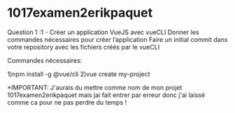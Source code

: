 # 1017examen2erikpaquet

Question 1 :1 - Créer un application VueJS avec vueCLI
Donner les commandes nécessaires pour créer l’application
Faire un initial commit dans votre repository avec les fichiers créés par le vueCLI

Commandes nécessaires:

1)npm install -g @vue/cli
2)vue create my-project

*IMPORTANT: J'aurais du mettre comme nom de mon projet 1017examen2erikpaquet mais jai fait entrer par erreur donc j'ai laissé comme ca pour ne pas perdre du temps !

